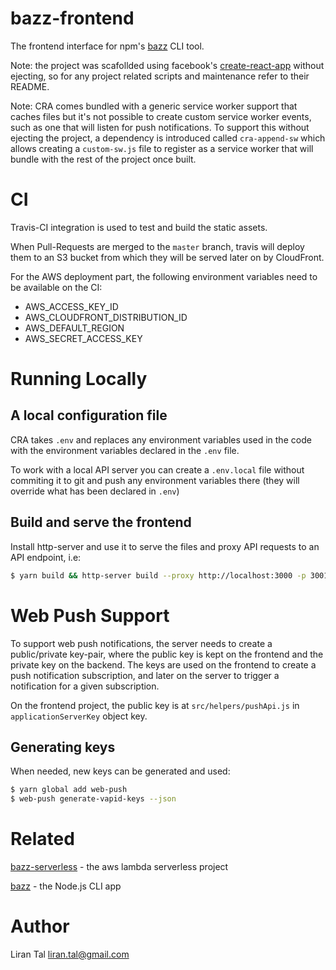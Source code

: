 # bazz-frontend

The frontend interface for npm's [bazz](https://github.com/lirantal/bazz) CLI tool.

Note: the project was scafollded using facebook's [create-react-app](https://github.com/facebookincubator/create-react-app) without ejecting, so for any project related scripts and maintenance refer to their README.

Note: CRA comes bundled with a generic service worker support that caches files but it's not possible to create custom service worker events, such as one that will listen for push notifications. To support this without ejecting the project, a dependency is introduced called `cra-append-sw` which allows creating a `custom-sw.js` file to register as a service worker that will bundle with the rest of the project once built.


# CI

Travis-CI integration is used to test and build the static assets.

When Pull-Requests are merged to the `master` branch, travis will deploy them to an S3 bucket from which they will be served later on by CloudFront.

For the AWS deployment part, the following environment variables need to be available on the CI:

* AWS_ACCESS_KEY_ID
* AWS_CLOUDFRONT_DISTRIBUTION_ID
* AWS_DEFAULT_REGION
* AWS_SECRET_ACCESS_KEY

# Running Locally

## A local configuration file

CRA takes `.env` and replaces any environment variables used in the code with the environment variables declared in the `.env` file.

To work with a local API server you can create a `.env.local` file without commiting it to git and push any environment variables there (they will override what has been declared in `.env`)

## Build and serve the frontend 

Install http-server and use it to serve the files and proxy API requests to an API endpoint, i.e:

```bash
$ yarn build && http-server build --proxy http://localhost:3000 -p 3001
```

# Web Push Support

To support web push notifications, the server needs to create a public/private key-pair, where the public key is kept on the frontend and the private key on the backend.
The keys are used on the frontend to create a push notification subscription, and later on the server to trigger a notification for a given subscription.

On the frontend project, the public key is at `src/helpers/pushApi.js` in `applicationServerKey` object key.

## Generating keys

When needed, new keys can be generated and used:

```bash
$ yarn global add web-push
$ web-push generate-vapid-keys --json
```

# Related

[bazz-serverless](https://github.com/lirantal/bazz-serverless) - the aws lambda serverless project

[bazz](https://github.com/lirantal/bazz) - the Node.js CLI app

# Author
Liran Tal <liran.tal@gmail.com>
